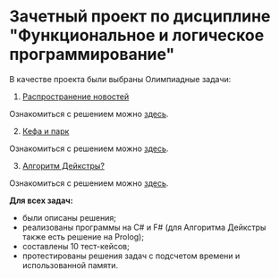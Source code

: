 # Зачетный проект по дисциплине "Функциональное и логическое программирование"

В качестве проекта были выбраны Олимпиадные задачи:
1. [Распространение новостей](https://codeforces.com/problemset/problem/1167/C)

Ознакомиться с решением можно [здесь](/News%20distribution/).

2. [Кефа и парк](https://codeforces.com/problemset/problem/580/C)

Ознакомиться с решением можно [здесь](/Kefa%20and%20park/).

3. [Алгоритм Дейкстры?](https://codeforces.com/problemset/problem/20/C)

Ознакомиться с решением можно [здесь]().

**Для всех задач:**
- были описаны решения;
- реализованы программы на C# и F# (для Алгоритма Дейкстры также есть решение на Prolog);
- составлены 10 тест-кейсов;
- протестированы решения задач с подсчетом времени и использованной памяти.